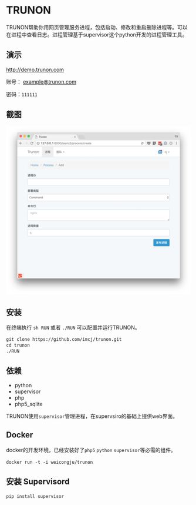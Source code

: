 TRUNON
=======

TRUNON帮助你用网页管理服务进程，包括启动、修改和重启删除进程等。可以在进程中查看日志。进程管理基于supervisor这个python开发的进程管理工具。

## 演示

http://demo.trunon.com

账号： example@trunon.com

密码：`111111`

## 截图

![](screenshots/form_list.png)

## 安装

在终端执行 `sh RUN` 或者 `./RUN` 可以配置并运行TRUNON。

```
git clone https://github.com/imcj/trunon.git
cd trunon
./RUN
```

## 依赖

- python
- supervisor
- php
- php5_sqlite

TRUNON使用`supervisor`管理进程，在supervsiro的基础上提供web界面。

## Docker

docker的开发环境，已经安装好了`php5` `python` `supervisor`等必需的组件。

`docker run -t -i weicongju/trunon`

## 安装 Supervisord

```
pip install supervisor
```
